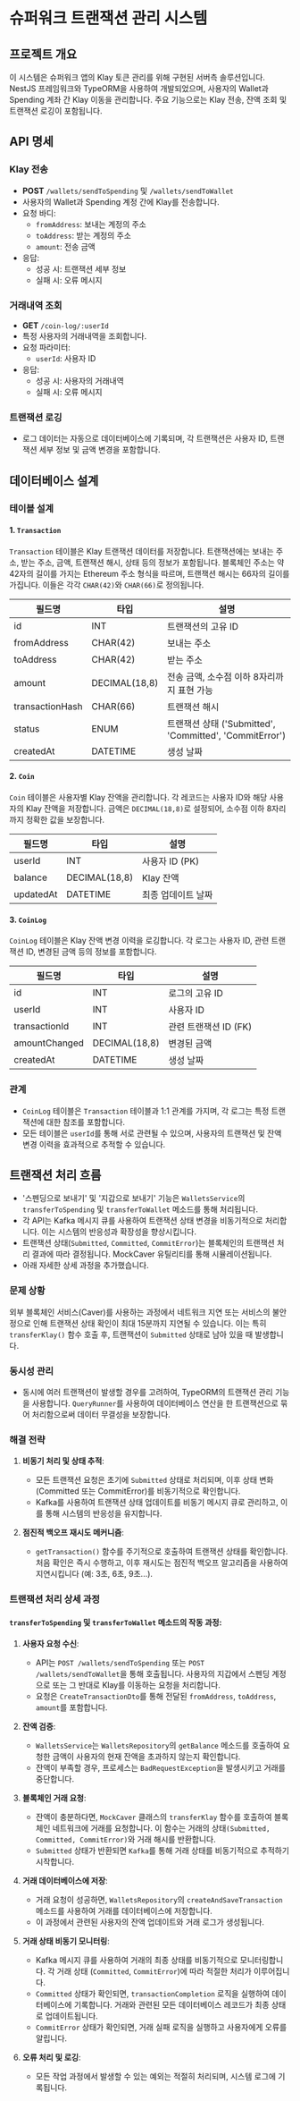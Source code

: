 # 슈퍼워크 트랜잭션 관리 시스템

## 프로젝트 개요

이 시스템은 슈퍼워크 앱의 Klay 토큰 관리를 위해 구현된 서버측 솔루션입니다. NestJS 프레임워크와 TypeORM을 사용하여 개발되었으며, 사용자의 Wallet과 Spending 계좌 간 Klay 이동을 관리합니다. 주요 기능으로는 Klay 전송, 잔액 조회 및 트랜잭션 로깅이 포함됩니다.

## API 명세

### Klay 전송

- **POST** `/wallets/sendToSpending` 및 `/wallets/sendToWallet`
- 사용자의 Wallet과 Spending 계정 간에 Klay를 전송합니다.
- 요청 바디:
  - `fromAddress`: 보내는 계정의 주소
  - `toAddress`: 받는 계정의 주소
  - `amount`: 전송 금액
- 응답:
  - 성공 시: 트랜잭션 세부 정보
  - 실패 시: 오류 메시지

### 거래내역 조회

- **GET** `/coin-log/:userId`
- 특정 사용자의 거래내역을 조회합니다.
- 요청 파라미터:
  - `userId`: 사용자 ID
- 응답:
  - 성공 시: 사용자의 거래내역
  - 실패 시: 오류 메시지

### 트랜잭션 로깅

- 로그 데이터는 자동으로 데이터베이스에 기록되며, 각 트랜잭션은 사용자 ID, 트랜잭션 세부 정보 및 금액 변경을 포함합니다.

## 데이터베이스 설계

### 테이블 설계

#### 1. `Transaction`

`Transaction` 테이블은 Klay 트랜잭션 데이터를 저장합니다. 트랜잭션에는 보내는 주소, 받는 주소, 금액, 트랜잭션 해시, 상태 등의 정보가 포함됩니다.
블록체인 주소는 약 42자의 길이를 가지는 Ethereum 주소 형식을 따르며, 트랜잭션 해시는 66자의 길이를 가집니다. 이들은 각각 `CHAR(42)`와 `CHAR(66)`로 정의됩니다.

| 필드명          | 타입          | 설명                                                    |
| --------------- | ------------- | ------------------------------------------------------- |
| id              | INT           | 트랜잭션의 고유 ID                                      |
| fromAddress     | CHAR(42)      | 보내는 주소                                             |
| toAddress       | CHAR(42)      | 받는 주소                                               |
| amount          | DECIMAL(18,8) | 전송 금액, 소수점 이하 8자리까지 표현 가능              |
| transactionHash | CHAR(66)      | 트랜잭션 해시                                           |
| status          | ENUM          | 트랜잭션 상태 ('Submitted', 'Committed', 'CommitError') |
| createdAt       | DATETIME      | 생성 날짜                                               |

#### 2. `Coin`

`Coin` 테이블은 사용자별 Klay 잔액을 관리합니다. 각 레코드는 사용자 ID와 해당 사용자의 Klay 잔액을 저장합니다. 금액은 `DECIMAL(18,8)`로 설정되어, 소수점 이하 8자리까지 정확한 값을 보장합니다.

| 필드명    | 타입          | 설명               |
| --------- | ------------- | ------------------ |
| userId    | INT           | 사용자 ID (PK)     |
| balance   | DECIMAL(18,8) | Klay 잔액          |
| updatedAt | DATETIME      | 최종 업데이트 날짜 |

#### 3. `CoinLog`

`CoinLog` 테이블은 Klay 잔액 변경 이력을 로깅합니다. 각 로그는 사용자 ID, 관련 트랜잭션 ID, 변경된 금액 등의 정보를 포함합니다.

| 필드명        | 타입          | 설명                  |
| ------------- | ------------- | --------------------- |
| id            | INT           | 로그의 고유 ID        |
| userId        | INT           | 사용자 ID             |
| transactionId | INT           | 관련 트랜잭션 ID (FK) |
| amountChanged | DECIMAL(18,8) | 변경된 금액           |
| createdAt     | DATETIME      | 생성 날짜             |

### 관계

- `CoinLog` 테이블은 `Transaction` 테이블과 1:1 관계를 가지며, 각 로그는 특정 트랜잭션에 대한 참조를 포함합니다.
- 모든 테이블은 `userId`를 통해 서로 관련될 수 있으며, 사용자의 트랜잭션 및 잔액 변경 이력을 효과적으로 추적할 수 있습니다.

## 트랜잭션 처리 흐름

- '스펜딩으로 보내기' 및 '지갑으로 보내기' 기능은 `WalletsService`의 `transferToSpending` 및 `transferToWallet` 메소드를 통해 처리됩니다.
- 각 API는 Kafka 메시지 큐를 사용하여 트랜잭션 상태 변경을 비동기적으로 처리합니다. 이는 시스템의 반응성과 확장성을 향상시킵니다.
- 트랜잭션 상태(`Submitted`, `Committed`, `CommitError`)는 블록체인의 트랜잭션 처리 결과에 따라 결정됩니다. MockCaver 유틸리티를 통해 시뮬레이션됩니다.
- 아래 자세한 상세 과정을 추가했습니다.

### 문제 상황

외부 블록체인 서비스(Caver)를 사용하는 과정에서 네트워크 지연 또는 서비스의 불안정으로 인해 트랜잭션 상태 확인이 최대 15분까지 지연될 수 있습니다. 이는 특히 `transferKlay()` 함수 호출 후, 트랜잭션이 `Submitted` 상태로 남아 있을 때 발생합니다.

### 동시성 관리

- 동시에 여러 트랜잭션이 발생할 경우를 고려하여, TypeORM의 트랜잭션 관리 기능을 사용합니다. `QueryRunner`를 사용하여 데이터베이스 연산을 한 트랜잭션으로 묶어 처리함으로써 데이터 무결성을 보장합니다.

### 해결 전략

1. **비동기 처리 및 상태 추적**:

   - 모든 트랜잭션 요청은 초기에 `Submitted` 상태로 처리되며, 이후 상태 변화(Committed 또는 CommitError)를 비동기적으로 확인합니다.
   - Kafka를 사용하여 트랜잭션 상태 업데이트를 비동기 메시지 큐로 관리하고, 이를 통해 시스템의 반응성을 유지합니다.

2. **점진적 백오프 재시도 메커니즘**:
   - `getTransaction()` 함수를 주기적으로 호출하여 트랜잭션 상태를 확인합니다. 처음 확인은 즉시 수행하고, 이후 재시도는 점진적 백오프 알고리즘을 사용하여 지연시킵니다 (예: 3초, 6초, 9초...).

### 트랜잭션 처리 상세 과정

#### `transferToSpending` 및 `transferToWallet` 메소드의 작동 과정:

1. **사용자 요청 수신**:

   - API는 `POST /wallets/sendToSpending` 또는 `POST /wallets/sendToWallet`을 통해 호출됩니다. 사용자의 지갑에서 스펜딩 계정으로 또는 그 반대로 Klay를 이동하는 요청을 처리합니다.
   - 요청은 `CreateTransactionDto`를 통해 전달된 `fromAddress`, `toAddress`, `amount`를 포함합니다.

2. **잔액 검증**:

   - `WalletsService`는 `WalletsRepository`의 `getBalance` 메소드를 호출하여 요청한 금액이 사용자의 현재 잔액을 초과하지 않는지 확인합니다.
   - 잔액이 부족할 경우, 프로세스는 `BadRequestException`을 발생시키고 거래를 중단합니다.

3. **블록체인 거래 요청**:

   - 잔액이 충분하다면, `MockCaver` 클래스의 `transferKlay` 함수를 호출하여 블록체인 네트워크에 거래를 요청합니다. 이 함수는 거래의 상태`(Submitted, Committed, CommitError)`와 거래 해시를 반환합니다.
   - `Submitted` 상태가 반환되면 `Kafka`를 통해 거래 상태를 비동기적으로 추적하기 시작합니다.

4. **거래 데이터베이스에 저장**:

   - 거래 요청이 성공하면, `WalletsRepository`의 `createAndSaveTransaction` 메소드를 사용하여 거래를 데이터베이스에 저장합니다.
   - 이 과정에서 관련된 사용자의 잔액 업데이트와 거래 로그가 생성됩니다.

5. **거래 상태 비동기 모니터링**:

   - Kafka 메시지 큐를 사용하여 거래의 최종 상태를 비동기적으로 모니터링합니다. 각 거래 상태 (`Committed`, `CommitError`)에 따라 적절한 처리가 이루어집니다.
   - `Committed` 상태가 확인되면, `transactionCompletion` 로직을 실행하여 데이터베이스에 기록합니다. 거래와 관련된 모든 데이터베이스 레코드가 최종 상태로 업데이트됩니다.
   - `CommitError` 상태가 확인되면, 거래 실패 로직을 실행하고 사용자에게 오류를 알립니다.

6. **오류 처리 및 로깅**:
   - 모든 작업 과정에서 발생할 수 있는 예외는 적절히 처리되며, 시스템 로그에 기록됩니다.
